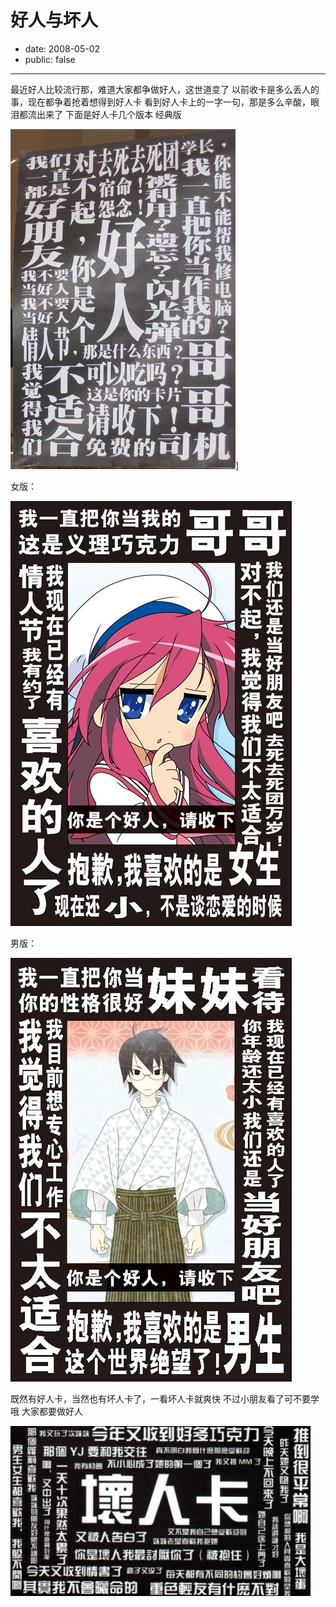 # 好人与坏人

- date: 2008-05-02
- public: false

--------------------------


最近好人比较流行那，难道大家都争做好人，这世道变了
以前收卡是多么丢人的事，现在都争着抢着想得到好人卡
看到好人卡上的一字一句，那是多么辛酸，眼泪都流出来了
下面是好人卡几个版本
经典版

![](../../uploads/blogger/071101_orz.jpg)]

女版：

![](../../uploads/blogger/20071112103540.jpg)

男版：

![](../../uploads/blogger/20071112103605.jpg)

既然有好人卡，当然也有坏人卡了，一看坏人卡就爽快
不过小朋友看了可不要学哦
大家都要做好人

![](../../uploads/blogger/b.bmp)